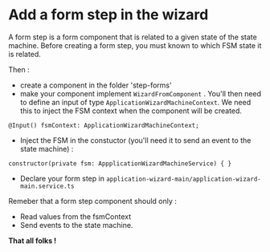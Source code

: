 # Add a form step in the wizard

A form step is a form component that is related to a given state of the state machine.
Before creating a form step, you must known to which FSM state it is related. 

Then :

* create a component in the folder 'step-forms'
* make your component implement ``WizardFromComponent`` . You'll then need to define an input of type ``ApplicationWizardMachineContext``. We need this to inject the FSM context when the component will be created.

`@Input() fsmContext: ApplicationWizardMachineContext;`

* Inject the FSM in the constuctor (you'll need it to send an event to the state machine) :

`constructor(private fsm: AppplicationWizardMachineService) { }`
 
* Declare your form step in ``application-wizard-main/application-wizard-main.service.ts``

Remeber that a form step component should only :
* Read values from the fsmContext
* Send events to the state machine.

**That all folks !**
